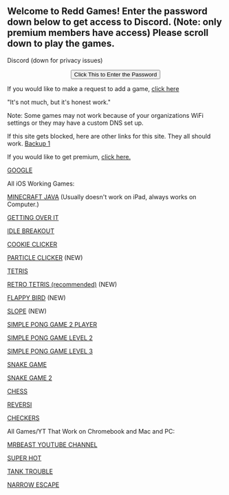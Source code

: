 ## Welcome to Redd Games! Enter the password down below to get access to Discord. (Note: only premium members have access) Please scroll down to play the games.
Discord (down for privacy issues)
<SCRIPT>
function passWord() {
var testV = 1;
var pass1 = prompt('Please Enter the Password to access discord',' ');
while (testV < 3) {
if (!pass1) 
history.go(-1);
if (pass1.toLowerCase() == "bobux") {
alert('Access Granted. æ‹¾');
window.open('dicord.html');
break;
} 
testV+=1;
var pass1 = 
prompt('Access Denied - Password Incorrect, Please Try Again.','Password');
}
if (pass1.toLowerCase()!="password" & testV ==3) 
history.go(-1);
return " ";
} 
</SCRIPT>
<CENTER>
<FORM>
<input type="button" value="Click This to Enter the Password" onClick="passWord()">
</FORM>
</CENTER>
 

 If you would like to make a request to add a game, [click here](outred.github.io/addagame.html)
 
 "It's not much, but it's honest work."
 
 Note: Some games may not work because of your organizations WiFi settings or they may have a custom DNS set up.
 
 If this site gets blocked, here are other links for this site. They all should work.
 [Backup 1](https://ccsgames.github.io/outred.github.io/)
 
 If you would like to get premium, [click here.](https://outred.github.io/premium.md)

 [GOOGLE](https://outred.github.io/google.html)
 
  All iOS Working Games:

 [MINECRAFT JAVA](https://outred.github.io/Chill-Eaglers/) (Usually doesn't work on iPad, always works on Computer.)

 [GETTING OVER IT](https://outred.github.io/rickroll.html)

 [IDLE BREAKOUT](https://outred.github.io/outred.github.io-idle-breakout/)

 [COOKIE CLICKER](https://outred.github.io/Cookie-Clicker-Source-Code/)
 
 [PARTICLE CLICKER](https://outred.github.io/particle-clicker/) (NEW)
 
 [TETRIS](https://outred.github.io/javascript-tetris/)
 
 [RETRO TETRIS (recommended)](https://outred.github.io/react-tetris/) (NEW)
 
 [FLAPPY BIRD](https://outred.github.io/flappy/) (NEW)
 
 [SLOPE](https://outred.github.io/Slope-Game/) (NEW)
 
 [SIMPLE PONG GAME 2 PLAYER](https://outred.github.io/Pong.html)

 [SIMPLE PONG GAME LEVEL 2](https://outred.github.io/Ponglvl2.html)

 [SIMPLE PONG GAME LEVEL 3](https://outred.github.io/Ponglvl3.html)

 [SNAKE GAME](https://outred.github.io/Snake.html) 

 [SNAKE GAME 2](https://outred.github.io/Bettersnake.html)

 [CHESS](https://outred.github.io/chess.html)

 [REVERSI](https://outred.github.io/reversi.html)

 [CHECKERS](https://outred.github.io/checkers.html)

 All Games/YT That Work on Chromebook and Mac and PC:

 [MRBEAST YOUTUBE CHANNEL](https://outred.github.io/mrbeastyt.html)  
 
 [SUPER HOT](https://outred.github.io/superhotmiami.html)
 
 [TANK TROUBLE](https://outred.github.io/tanktrouble.html)
 
 [NARROW ESCAPE](https://outred.github.io/narrowescape.html)
 
